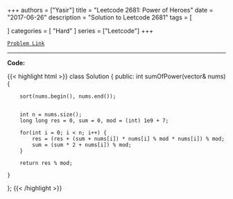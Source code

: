 
+++
authors = ["Yasir"]
title = "Leetcode 2681: Power of Heroes"
date = "2017-06-26"
description = "Solution to Leetcode 2681"
tags = [
    
]
categories = [
    "Hard"
]
series = ["Leetcode"]
+++



[`Problem Link`](https://leetcode.com/problems/power-of-heroes/description/)

---

**Code:**

{{< highlight html >}}
class Solution {
public:
    int sumOfPower(vector<int>& nums) {
                
        sort(nums.begin(), nums.end());
        
        
        int n = nums.size();
        long long res = 0, sum = 0, mod = (int) 1e9 + 7;
        
        for(int i = 0; i < n; i++) {
            res = (res + (sum + nums[i]) * nums[i] % mod * nums[i]) % mod;
            sum = (sum * 2 + nums[i]) % mod;
        }
        
        return res % mod;
        
    }
};
{{< /highlight >}}


